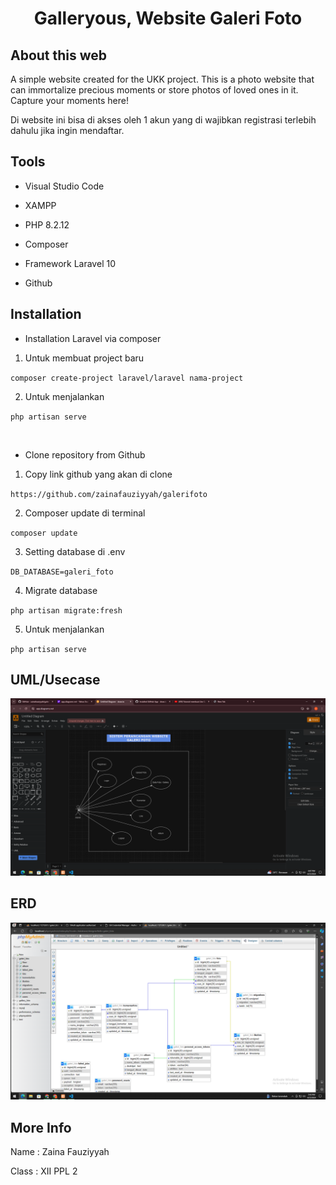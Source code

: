 # <p align="center">Galleryous, Website Galeri Foto</p>


## About this web


A simple website created for the UKK project. This is a photo website that can immortalize precious moments or store photos of loved ones in it. Capture your moments here!


Di website ini bisa di akses oleh 1 akun yang di wajibkan registrasi terlebih dahulu jika ingin mendaftar.


## Tools


- Visual Studio Code

- XAMPP

- PHP 8.2.12

- Composer

- Framework Laravel 10

- Github


## Installation


- Installation Laravel via composer


1. Untuk membuat project baru

` composer create-project laravel/laravel nama-project `


2. Untuk menjalankan 

` php artisan serve `

<br>

- Clone repository from Github


1. Copy link github yang akan di clone

` https://github.com/zainafauziyyah/galerifoto `


2. Composer update di terminal

` composer update `


3. Setting database di .env

` DB_DATABASE=galeri_foto `


4. Migrate database

` php artisan migrate:fresh `


5. Untuk menjalankan

` php artisan serve `


## UML/Usecase


![alttext](https://github.com/zainafauziyyah/galerifoto/blob/main/Screenshot%20(2).png?raw=true)



## ERD


![alttext](https://github.com/zainafauziyyah/galerifoto/blob/main/public/Screenshot%20(1).png?raw=true)


## More Info


Name : Zaina Fauziyyah

Class : XII PPL 2

